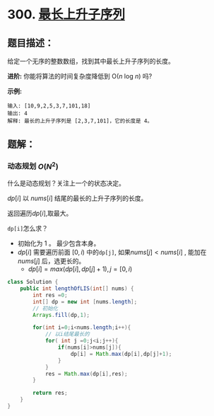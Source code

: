 # 300. [最长上升子序列](https://leetcode-cn.com/problems/longest-increasing-subsequence/)

## 题目描述：

给定一个无序的整数数组，找到其中最长上升子序列的长度。

**进阶:** 你能将算法的时间复杂度降低到 O(*n* log *n*) 吗? 

**示例:**

```
输入: [10,9,2,5,3,7,101,18]
输出: 4 
解释: 最长的上升子序列是 [2,3,7,101]，它的长度是 4。
```



## 题解：

### 动态规划 $O(N^2)$

什么是动态规划？关注上一个的状态决定。

$dp[i]$ 以  $nums[i]$ 结尾的最长的上升子序列的长度。

返回遍历$dp[i]$,取最大。



`dp[i]`怎么求？

- 初始化为 $1$ 。 最少包含本身。
- $dp[i]$ 需要遍历前面 $[0,i)$ 中的`dp[j]`, 如果$nums[j]<nums[i]$ ,  能加在 $nums[j]$ 后，选更长的。
  - $dp[i]=max(dp[i],dp[j]+1),j=[0,i)$



```java
class Solution {
    public int lengthOfLIS(int[] nums) {
        int res =0;
        int[] dp = new int [nums.length];
        // 初始化
        Arrays.fill(dp,1);

        for(int i=0;i<nums.length;i++){
            // 以i结尾最长的
            for( int j =0;j<i;j++){
                if(nums[i]>nums[j]){
                    dp[i] = Math.max(dp[i],dp[j]+1);
                }
            }
            res = Math.max(dp[i],res);
        }

        return res;
    }
}
```

